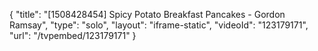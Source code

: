 {
    "title": "[1508428454] Spicy Potato Breakfast Pancakes - Gordon Ramsay",
    "type": "solo",
    "layout": "iframe-static",
    "videoId": "123179171",
    "url": "\/tvpembed\/123179171"
}
